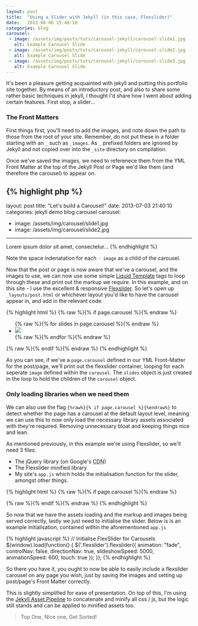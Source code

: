 ```yaml
---
layout: post
title:  "Using a Slider with Jekyll (in this case, Flexslider)"
date:   2013-08-06 15:40:10
categories: blog
carousel:
 - image: /assets/img/posts/tuts/carousel-jekyll/carousel-slide1.jpg
   alt: Example Carousel Slide
 - image: /assets/img/posts/tuts/carousel-jekyll/carousel-slide2.jpg
   alt: Example Carousel Slide
 - image: /assets/img/posts/tuts/carousel-jekyll/carousel-slide3.jpg
   alt: Example Carousel Slide
---
```


It's been a pleasure getting acquainted with jekyll and putting this portfolio site together.  By means of an introductory post, and also to share some rather basic techniques in jekyll, I thought I'd share how I went about adding certain features.  First stop, a slider&hellip;

### The Front Matters

First things first, you'll need to add the images, and note down the path to those from the root of your site. Remember, do not put these in a folder starting with an `_` such as `_images`. As `_` prefixed folders are ignored by Jekyll and not copied over into the `_site` directory on compilation.

Once we've saved the images, we need to referenece them from the YML Front Matter at the top of the Jekyll Post or Page we'd like them (and therefore the carousel) to appear on.

{% highlight php %}
---
layout: post
title:  "Let's build a Carousel!"
date:   2013-07-03 21:40:10
categories: jekyll demo blog carousel
carousel:
 - image: /assets/img/carousel/slide1.jpg
 - image: /assets/img/carousel/slide2.jpg
---

Lorem ipsum dolor sit amet, consectetur...
{% endhighlight %}

Note the space indenatation for each `- image` as a child of the carousel.

Now that the post or page is now aware that we've a carousel, and the images to use, we can now use some simple [Liquid Template][liquid-wiki-gh] tags to loop through these and print out the markup we require.  In this example, and on this site - I use the excellent & responsive [Flexslider][flexslider-gh]. So  let's open up `_layouts/post.html` or whichever layout you'd like to have the carousel appear in, and add in the relevant code.

{% highlight html %}
  {% raw %}{% if page.carousel %}{% endraw %}
  <div class="flexslider">
    <ul class="slides">
      {% raw %}{% for slides in page.carousel %}{% endraw %}
      <li>
        <img src="{% raw %}{{ slides.image }}{% endraw %}">
      </li>
      {% raw %}{% endfor %}{% endraw %}
    </ul>
  </div>
  {% raw %}{% endif %}{% endraw %}
{% endhighlight %}

As you can see, if we've a `page.carousel` defined in our YML Front-Matter for the post/page, we'll print out the flexslider container, looping for each seperate `image` defined within the `carousel`.  The `slides` object is just created in the loop to hold the children of the `carousel` object.

### Only loading libraries when we need them

We can also use the flag `{%raw%}{% if page.carousel %}{%endraw%}` to detect whether the page has a carousel at the default layout level, meaning we can use this to now only load the necessary library assets associated with they're required.  Removing unnecessary bloat and keeping things nice and lean.

As mentioned previously, in this example we're using Flexslider, so we'll need 3 files:
- The jQuery library (on Google's <abbr title="Content Delivery Network">CDN</abbr>)
- The Flexslider minified library
- My site's `app.js` which holds the initialisation function for the slider, amongst other things.

{% highlight html %}
{% raw %}{% if page.carousel %}{% endraw %}
<!-- Google CDN Hosted jQuery  -->
<script src="//ajax.googleapis.com/ajax/libs/jquery/2.0.2/jquery.min.js"></script>
<!-- Flexslider Library  -->
<script src="/assets/js/flexslider.min.js"></script>
<!-- Initialisation Code  -->
<script src="/assets/js/app.js"></script>
{% raw %}{% endif %}{% endraw %}
{% endhighlight %}

So now that we have the assets loading and the markup and images being served correctly, lastly we just need to initialise the slider.  Below is is an example initialisation, contained within the aforementioned `app.js`

{% highlight javascript %}
// Initialise FlexSlider for Carousels
$(window).load(function() {
	$('.flexslider').flexslider({
	animation: "fade",
	controlNav: false,
	directionNav: true,
	slideshowSpeed: 5000,
	animationSpeed: 600,
	touch: true
	});
});
{% endhighlight %}

So there you have it, you ought to now be able to easily include a flexslider carousel on any page you wish, just by saving the images and setting up post/page's Front Matter correctly.

This is slightly simplified for ease of presentation.  On top of this, I'm using the [Jekyll Asset Pipeline][pipeline-gh] to concatenate and minify all css / js, but the logic still stands and can be applied to minified assets too.

> Top One, Nice one, Get Sorted!


[flexslider-gh]: https://github.com/woothemes/FlexSlider
[pipeline-gh]: https://github.com/matthodan/jekyll-asset-pipeline
[liquid-wiki-gh]: https://github.com/Shopify/liquid/wiki/Liquid-for-Designers